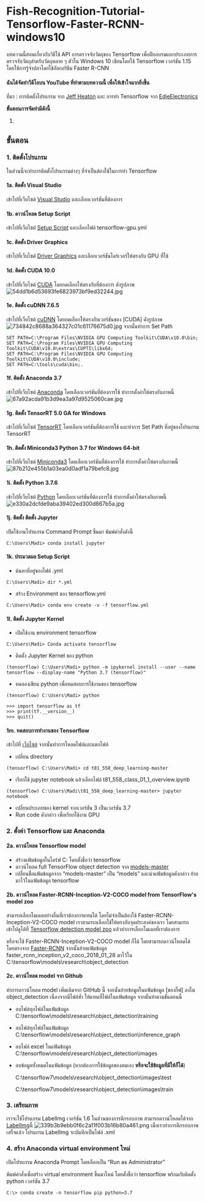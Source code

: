 # Fish-Recognition-Tutorial-Tensorflow-Faster-RCNN-windows10
บทความนี้สอนเกี่ยวกับวิธีใช้ API การตรวจจับวัตถุของ Tensorflow เพื่อฝึกอบรมแยกประเภทการตรวจจับวัตถุสำหรับวัตถุหลาย ๆ ตัวใน Windows 10 เขียนโดยใช้ Tensorflow เวอร์ชัน 1.15 โดยใช้การรู้จำปลาโดยใช้อัลกอริธึม Faster R-CNN

#### ฉันได้จัดทำวีดีโอบน YouTube ที่ทำตามบทความนี้ เพื่อให้เข้าใจมากยิ่งขึ้น

ที่มา : การติดตั้งโปรแกรม จาก [Jeff Heaton](https://youtu.be/qrkEYf-YDyI) และ การทำ Tensorflow จาก [EdjeElectronics](https://github.com/EdjeElectronics/TensorFlow-Object-Detection-API-Tutorial-Train-Multiple-Objects-Windows-10)

**ขั้นตอนการจัดทำมีดังนี้**

1. 

## ขั้นตอน

### 1. ติดตั้งโปรแกรม
ในส่วนนี้จะทำการติดตั้งโปรแกรมต่างๆ ที่จำเป็นต้องใช้ในการทำ Tensorflow

#### 1a. ติดตั้ง Visual Studio
เข้าไปที่เว็บไซต์ [Visual Studio](https://visualstudio.microsoft.com/downloads/) และเลือกเวอร์ชันที่ต้องการ
#### 1b. ดาวน์โหลด Setup Script
เข้าไปที่เว็บไซต์ [Setup Script](https://github.com/jeffheaton/t81_558_deep_learning) และเลือกไฟล์ tensorflow-gpu.yml
#### 1c. ติดตั้ง Driver Graphics
เข้าไปที่เว็บไซต์ [Driver Graphics](https://www.nvidia.com/Download/index.aspx?lang=th) และเลือกเวอร์ชันไดร์เวอร์ให้ตรงกับ GPU ที่ใช้
#### 1d. ติดตั้ง CUDA 10.0
เข้าไปที่เว็บไซต์ [CUDA](https://developer.nvidia.com/cuda-10.0-download-archive) โดยกดเลือกให้ตรงกับที่ต้องการ ดังรูปภาพ
![54dd1b6d53693fe6823973bf9ed32244.jpg](https://www.img.in.th/images/54dd1b6d53693fe6823973bf9ed32244.jpg)
#### 1e. ติดตั้ง cuDNN 7.6.5
เข้าไปที่เว็บไซต์ [cuDNN](https://developer.nvidia.com/cudnn) โดยกดเลือกให้ตรงกับเวอร์ชันของ [CUDA] ดังรูปภาพ
![734842c8688a364327c01c61176675d0.jpg](https://www.img.in.th/images/734842c8688a364327c01c61176675d0.jpg)
จากนั้นทำการ Set Path
```
SET PATH=C:\Program Files\NVIDIA GPU Computing Toolkit\CUDA\v10.0\bin; 
SET PATH=C:\Program Files\NVIDIA GPU Computing Toolkit\CUDA\v10.0\extras\CUPTI\libx64; 
SET PATH=C:\Program Files\NVIDIA GPU Computing Toolkit\CUDA\v10.0\include; 
SET PATH=C:\tools\cuda\bin;.
```
#### 1f. ติดตั้ง Anaconda 3.7
เข้าไปที่เว็บไซต์ [Anaconda](https://www.anaconda.com/distribution/) โดยเลือกเวอร์ชันที่ต้องการใช้ ทำการตั้งค่าให้ตรงกับภาพนี้
![67a92acda91b3d9ea3a97d9525060cae.jpg](https://www.img.in.th/images/67a92acda91b3d9ea3a97d9525060cae.jpg)
#### 1g. ติดตั้ง TensorRT 5.0 GA for Windows
เข้าไปที่เว็บไซต์ [TensorRT](https://developer.nvidia.com/tensorrt) โดยเลือกเวอร์ชันที่ต้องการใช้ และทำการ Set Path ที่อยู่ของโปรแกรม TensorRT
#### 1h. ติดตั้ง Miniconda3 Python 3.7 for Windows 64-bit
เข้าไปที่เว็บไซต์ [Miniconda3](https://docs.conda.io/en/latest/miniconda.html) โดยเลือกเวอร์ชันที่ต้องการใช้ ทำการตั้งค่าให้ตรงกับภาพนี้
![87b212e455b1a03ea0d0adf1a79befc8.jpg](https://www.img.in.th/images/87b212e455b1a03ea0d0adf1a79befc8.jpg)
#### 1i. ติดตั้ง Python 3.7.6
เข้าไปที่เว็บไซต์ [Python](https://www.python.org/downloads/) โดยเลือกเวอร์ชันที่ต้องการใช้ ทำการตั้งค่าให้ตรงกับภาพนี้
![e330a2dcfde9aba39402ed300d867b5a.jpg](https://www.img.in.th/images/e330a2dcfde9aba39402ed300d867b5a.jpg)
#### 1j. ติดตั้ง ติดตั้ง Jupyter
เปิดใช้งานโปรแกรม Command Prompt ขึ้นมา พิมพ์คำสั่งดังนี้
```
C:\Users\Madi> conda install jupyter
```
#### 1k. ประมวลผล Setup Script
- ค้นหาที่อยู่ของไฟล์ .yml
```
C:\Users\Madi> dir *.yml
```
- สร้าง Environment ของ tensorflow.yml
```
C:\Users\Madi> conda env create -v -f tensorflow.yml
```
#### 1l. ติดตั้ง Jupyter Kernel
- เปิดใช้งาน environment tensorflow
```
C:\Users\Madi> Conda activate tensorflow
```
- ติดตั้ง Jupyter Kernel ของ python
```
(tensorflow) C:\Users\Madi> python -m ipykernel install --user --name tensorflow --display-name "Python 3.7 (tensorflow)"
```
- ทดลองเขียน python เพื่อทดสอบการใช้งานของ tensorflow
```
(tensorflow) C:\Users\Madi> python
```
```
>>> import tensorflow as tf
>>> print(tf.__version__)
>>> quit()
```
#### 1m. ทดสอบการทำงานของ Tensorflow
เข้าไปที่ [เว็บไซต์](https://github.com/jeffheaton/t81_558_deep_learning) จากนั้นทำการโหลดไฟล์และแตกไฟล์
- เปลี่ยน directory
```
(tensorflow) C:\Users\Madi> cd t81_558_deep_learning-master
```
- เรียกใช้ jupyter notebook แล้วเลือกไฟล์ t81_558_class_01_1_overview.ipynb
```
(tensorflow) C:\Users\Madi\t81_558_deep_learning-master> jupyter notebook
```
- เปลี่ยนประเภทของ kernel จากเวอร์ชัน 3 เป็นเวอร์ชัน 3.7
- Run code ดังกล่าว เพื่อเรียกใช้งาน GPU

### 2. ตั้งค่า Tensorflow และ Anaconda
#### 2a. ดาวน์โหลด Tensorflow model
- สร้างแฟ้มข้อมูลในไดร์ฟ C: โดยตั้งชื่อว่า tensorflow
- ดาวน์โหลด full TensorFlow object detection จาก [models-master](https://github.com/tensorflow/models)
- เปลี่ยนชื่อแฟ้มข้อมูลจาก “models-master” เป็น “models” และนำแฟ้มข้อมูลดังกล่าว ย้ายมาไว้ในแฟ้มข้อมูล tensorflow
#### 2b. ดาวน์โหลด Faster-RCNN-Inception-V2-COCO model from TensorFlow's model zoo
สามารถเลือกโมเดลอย่างอื่นที่เราต้องการแทนได้ โดยไม่จำเป็นต้องใช้ Faster-RCNN-Inception-V2-COCO model เราสามารถเลือกใช้ให้ตรงกับจุดประสงค์ของเรา โดยสามารถเข้าไปดูได้ที่ [Tensorflow detection model zoo](https://github.com/tensorflow/models/blob/master/research/object_detection/g3doc/detection_model_zoo.md#coco-trained-models) แล้วทำการเลือกโมเดลที่เราต้องการ

หรือจะใช้ Faster-RCNN-Inception-V2-COCO model ก็ได้ โดยสามารถดาวน์โหลดได้โดยตรงจาก [Faster-RCNN](https://www.dropbox.com/s/nrp2xp3bk71zzje/faster_rcnn_inception_v2_coco_2018_01_28.tar.gz?dl=1) จากนั้นย้ายแฟ้มข้อมูล faster_rcnn_inception_v2_coco_2018_01_28 มาไว้ใน C:\tensorflow\models\research\object_detection
#### 2c. ดาวน์โหลด model จาก Github
ทำการดาวน์โหลด model เพิ่มเติมจาก GitHub นี้ จากนั้นย้ายข้อมูลในแฟ้มข้อมูล [ของกิ๊ฟ] ลงใน object_detection เนื่องจากมีไฟล์ซ้ำ ให้แทนที่ไฟล์ในแฟ้มข้อมูล จากนั้นทำตามขั้นตอนนี้
- ลบไฟล์ทุกไฟล์ในแฟ้มข้อมูล C:\tensorflow\models\research\object_detection\training
- ลบไฟล์ทุกไฟล์ในแฟ้มข้อมูล C:\tensorflow\models\research\object_detection\inference_graph
- ลบไฟล์ excel ในแฟ้มข้อมูล C:\tensorflow\models\research\object_detection\images
- ลบข้อมูลทั้งหมดในแฟ้มข้อมูล (หากต้องการใช้ข้อมูลของตนเอง  **หรือจะใช้ข้อมูลที่มีให้ก็ได้**)

  C:\tensorflow7\models\research\object_detection\images\test
  
  C:\tensorflow7\models\research\object_detection\images\train

### 3. เตรียมภาพ
เราจะใช้โปรแกรม LabelImg เวอร์ชัน 1.6 ในส่วนของการตีกรอบภาพ สามารถดาวน์โหลดได้จาก [LabelImg](https://www.dropbox.com/s/fc1e9b3jyy9udkm/windows_v1.6.0.zip?dl=1)นี้
![339b3b9ebb0f6c2a11f003b16b80a461.png](https://www.img.in.th/images/339b3b9ebb0f6c2a11f003b16b80a461.png)
เมื่อเราทำการตีกรอบภาพเสร็จแล้ว โปรแกรม LabelImg จะบันทึกเป็นไฟล์ .xml

### 4. สร้าง Anaconda virtual environment ใหม่
เปิดโปรแกรม Anaconda Prompt โดยเลือกเป็น “Run as Administrator”

พิมพ์คำสั่งเพื่อสร้าง virtual environment ขึ้นมาใหม่ โดยตั้งชื่อว่า tensorflow พร้อมกับติดตั้ง python เวอร์ชัน 3.7

```
C:\> conda create -n tensorflow pip python=3.7
```
